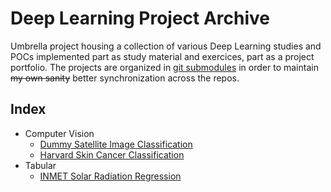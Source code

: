 # Deep Learning Project Archive

Umbrella project housing a collection of various Deep Learning studies and POCs implemented part as study material and exercices, part as a project portfolio. The projects are organized in [git submodules](https://git-scm.com/book/en/v2/Git-Tools-Submodules) in order to maintain ~~my own sanity~~ better synchronization across the repos.

## Index

- Computer Vision
    - [Dummy Satellite Image Classification](https://github.com/lfenzo/dummy-satellite-image-classification)
    - [Harvard Skin Cancer Classification](https://github.com/lfenzo/harvard-skin-cancer-classification)
- Tabular
    - [INMET Solar Radiation Regression](https://github.com/lfenzo/inmet-solar-radiation-regression)
